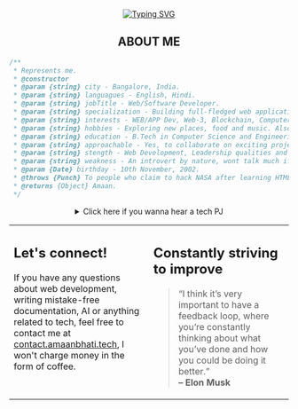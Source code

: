 
<div align="center">
  
[comment]: <> (View Counter)
<br>
<div>
  
  <div align=center>
      <a href="https://git.io/typing-svg"><img src="https://readme-typing-svg.demolab.com?font=VT323&size=35&duration=3500&pause=300&color=A89568&center=true&vCenter=true&width=500&lines=Hey%2C+I'm+Amaan;Web+Lead+at+MLSAKIIT;Welcome+to+my+profile!;Description+of+myself%3A;Web+Developer;Tech+enthusiast;aspiring+fulltime+software+developer;Inquisitive+by+nature;connect+on+socials+if+you+want+talk+about+tech!" alt="Typing SVG" /></a>
  </div>
</div>


## ABOUT ME

[//]: # (You must have a lf before the markdown element when inside a block for it to work: https://stackoverflow.com/questions/29368902/how-can-i-wrap-my-markdown-in-an-html-div)

<div align="left">

```js
/**
 * Represents me.
 * @constructor
 * @param {string} city - Bangalore, India.
 * @param {string} languagues - English, Hindi.
 * @param {string} jobTitle - Web/Software Developer.
 * @param {string} specialization - Building full-fledged web applications and software, also a tech enthusiast.
 * @param {string} interests - WEB/APP Dev, Web-3, Blockchain, Computer Vision, OpenAI, GnerativeAI, Problem-solving.
 * @param {string} hobbies - Exploring new places, food and music. Also love playing/watching sports.
 * @param {string} education - B.Tech in Computer Science and Engineering, KIIT University.
 * @param {string} approachable - Yes, to collaborate on exciting projects and discuss modern frameworks and libraries.
 * @param {string} stength - Web Development, Leadership qualities and knowledge over multiple technical domains.
 * @param {string} weakness - An introvert by nature, wont talk much if its not about tech or sports.
 * @param {Date} birthday - 10th November, 2002.
 * @throws {Punch} To people who claim to hack NASA after learning HTML.
 * @returns {Object} Amaan.
 */
```

</div>









<details>
<summary>Click here if you wanna hear a tech PJ</summary>
  <br>
  <small><i>DOSE (dopamine, oxytocin, serotonin & endorphin), refresh page if dose was ineffective.</i></small>
  <br><br>
  <div align="center"><img src="https://readme-jokes.vercel.app/api?theme=monokai" alt="Jokes Card" /></div>

</details>
<table style="border: none">
  <tr>
  <td width="50%" valign="top">

[//]: # (Fighting against markdown and blocks isn't easy, indentation is catastrophic)

## Let's connect!

If you have any questions about web development, writing mistake-free documentation, AI or anything related to tech, feel free to contact me at <a href="https://contact.amaanbhati.tech"> contact.amaanbhati.tech</a>, I won't charge money in the form of coffee.

  </td>
  <td width="50%" valign="top">

## Constantly striving to improve



<blockquote>“I think it’s very important to have a feedback loop, where you’re constantly thinking about what you’ve done and how you could be doing it better.”
<br><strong>– Elon Musk</strong></blockquote>

  </td>
  </tr>
</table>




</div>

